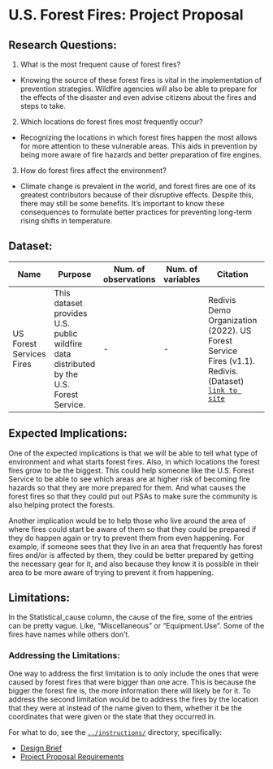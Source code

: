 # U.S. Forest Fires: Project Proposal 

## Research Questions:

1. What is the most frequent cause of forest fires?
- Knowing the source of these forest fires is vital in the implementation of prevention strategies. Wildfire agencies will also be able to prepare for the effects of the disaster and even advise citizens about the fires and steps to take.
2. Which locations do forest fires most frequently occur?
- Recognizing the locations in which forest fires happen the most allows for more attention to these vulnerable areas. This aids in prevention by being more aware of fire hazards and better preparation of fire engines.
3. How do forest fires affect the environment?
- Climate change is prevalent in the world, and forest fires are one of its greatest contributors because of their disruptive effects. Despite this, there may still be some benefits. It’s important to know these consequences to formulate better practices for preventing long-term rising shifts in temperature.

## Dataset:

| Name                     | Purpose | Num. of observations | Num. of variables | Citation | URL |
|--------------------------|---------|----------------------|-------------------|----------|-----|
| US Forest Services Fires | This dataset provides U.S. public wildfire data distributed by the U.S. Forest Service. | - | - | Redivis Demo Organization (2022). US Forest Service Fires (v1.1). Redivis. (Dataset) [`link to site`](https://redivis.com/datasets/5k9t-07xsg7ckc?v=1.1) | [`URL`](https://redivis.com/datasets/5k9t-07xsg7ckc?v=1.1) |

## Expected Implications:

One of the expected implications is that we will be able to tell what type of environment and what starts forest fires. Also, in which locations the forest fires grow to be the biggest. This could help someone like the U.S. Forest Service to be able to see which areas are at higher risk of becoming fire hazards so that they are more prepared for them. And what causes the forest fires so that they could put out PSAs to make sure the community is also helping protect the forests.

Another implication would be to help those who live around the area of where fires could start be aware of them so that they could be prepared if they do happen again or try to prevent them from even happening. For example, if someone sees that they live in an area that frequently has forest fires and/or is affected by them, they could be better prepared by getting the necessary gear for it, and also because they know it is possible in their area to be more aware of trying to prevent it from happening.

## Limitations:

In the Statistical_cause column, the cause of the fire, some of the entries can be pretty vague. Like, “Miscellaneous” or “Equipment.Use”.
Some of the fires have names while others don’t.

### Addressing the Limitations:

One way to address the first limitation is to only include the ones that were caused by forest fires that were bigger than one acre. This is because the bigger the forest fire is, the more information there will likely be for it.
To address the second limitation would be to address the fires by the location that they were at instead of the name given to them, whether it be the coordinates that were given or the state that they occurred in.


For what to do, see the [`../instructions/`](../instructions/) directory, specifically: 

* [Design Brief](../instructions/project-design-brief.pdf)
* [Project Proposal Requirements](../instructions/p01-proposal-requirements.md)
